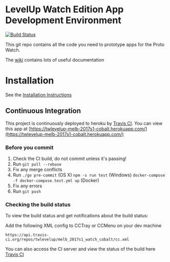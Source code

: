# LevelUp Watch Edition App Development Environment

[![Build Status](https://travis-ci.org/twlevelup/melb_2017s1_watch_cobalt.svg?branch=master)](https://travis-ci.org/twlevelup/melb_2017s1_watch_cobalt)

This git repo contains all the code you need to prototype apps for the Proto Watch.

The [wiki](https://github.com/twlevelup/watch_edition/wiki) contains lots of useful documentation

# Installation

See the [Installation Instructions](https://github.com/twlevelup/watch_edition/wiki/Installation)

## Continuous Integration

This project is continuously deployed to heroku by [Travis CI](https://travis-ci.org).
You can view this app at [https://twlevelup-melb-2017s1-cobalt.herokuapp.com/](https://twlevelup-melb-2017s1-cobalt.herokuapp.com/)


### Before you commit

1. Check the CI build, do not commit unless it's passing!
2. Run ```git pull --rebase```
3. Fix any merge conflicts
4. Run
```./go pre-commit``` (OS X)
```npm -s run test``` (Windows)
```docker-compose -f docker-compose.test.yml up``` (Docker)
4. Fix any errors
5. Run ```git push```

### Checking the build status

To view the build status and get notifications about the build status:

Add the following XML config to CCTray or CCMenu on your dev machine

	https://api.travis-ci.org/repos/twlevelup/melb_2017s1_watch_cobalt/cc.xml

You can also access the CI server and view the status of the build here [Travis CI](https://travis-ci.org/twlevelup/melb_2017s1_watch_cobalt)
